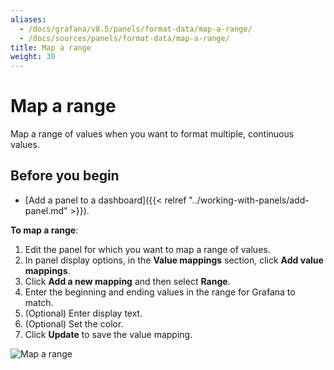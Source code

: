 ```yaml
---
aliases:
  - /docs/grafana/v8.5/panels/format-data/map-a-range/
  - /docs/sources/panels/format-data/map-a-range/
title: Map a range
weight: 30
---
```


# Map a range

Map a range of values when you want to format multiple, continuous values.

## Before you begin

- [Add a panel to a dashboard]({{< relref "../working-with-panels/add-panel.md" >}}).

**To map a range**:

1. Edit the panel for which you want to map a range of values.
1. In panel display options, in the **Value mappings** section, click **Add value mappings**.
1. Click **Add a new mapping** and then select **Range**.
1. Enter the beginning and ending values in the range for Grafana to match.
1. (Optional) Enter display text.
1. (Optional) Set the color.
1. Click **Update** to save the value mapping.

![Map a range](/static/img/docs/value-mappings/map-range-8-0.png)
